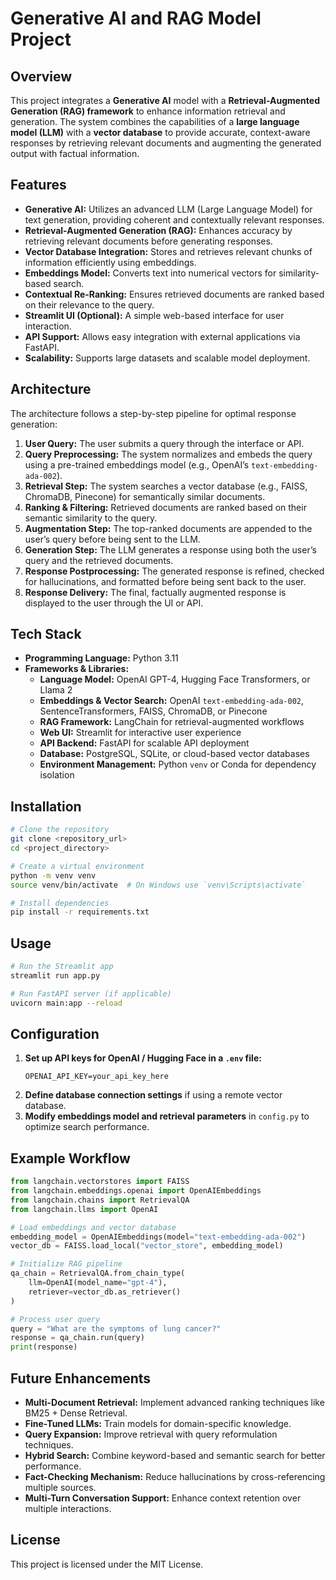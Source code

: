 # Generative AI and RAG Model Project

## Overview
This project integrates a **Generative AI** model with a **Retrieval-Augmented Generation (RAG) framework** to enhance information retrieval and generation. The system combines the capabilities of a **large language model (LLM)** with a **vector database** to provide accurate, context-aware responses by retrieving relevant documents and augmenting the generated output with factual information.

## Features
- **Generative AI:** Utilizes an advanced LLM (Large Language Model) for text generation, providing coherent and contextually relevant responses.
- **Retrieval-Augmented Generation (RAG):** Enhances accuracy by retrieving relevant documents before generating responses.
- **Vector Database Integration:** Stores and retrieves relevant chunks of information efficiently using embeddings.
- **Embeddings Model:** Converts text into numerical vectors for similarity-based search.
- **Contextual Re-Ranking:** Ensures retrieved documents are ranked based on their relevance to the query.
- **Streamlit UI (Optional):** A simple web-based interface for user interaction.
- **API Support:** Allows easy integration with external applications via FastAPI.
- **Scalability:** Supports large datasets and scalable model deployment.

## Architecture
The architecture follows a step-by-step pipeline for optimal response generation:
1. **User Query:** The user submits a query through the interface or API.
2. **Query Preprocessing:** The system normalizes and embeds the query using a pre-trained embeddings model (e.g., OpenAI’s `text-embedding-ada-002`).
3. **Retrieval Step:** The system searches a vector database (e.g., FAISS, ChromaDB, Pinecone) for semantically similar documents.
4. **Ranking & Filtering:** Retrieved documents are ranked based on their semantic similarity to the query.
5. **Augmentation Step:** The top-ranked documents are appended to the user’s query before being sent to the LLM.
6. **Generation Step:** The LLM generates a response using both the user’s query and the retrieved documents.
7. **Response Postprocessing:** The generated response is refined, checked for hallucinations, and formatted before being sent back to the user.
8. **Response Delivery:** The final, factually augmented response is displayed to the user through the UI or API.

## Tech Stack
- **Programming Language:** Python 3.11
- **Frameworks & Libraries:**
  - **Language Model:** OpenAI GPT-4, Hugging Face Transformers, or Llama 2
  - **Embeddings & Vector Search:** OpenAI `text-embedding-ada-002`, SentenceTransformers, FAISS, ChromaDB, or Pinecone
  - **RAG Framework:** LangChain for retrieval-augmented workflows
  - **Web UI:** Streamlit for interactive user experience
  - **API Backend:** FastAPI for scalable API deployment
  - **Database:** PostgreSQL, SQLite, or cloud-based vector databases
  - **Environment Management:** Python `venv` or Conda for dependency isolation

## Installation
```bash
# Clone the repository
git clone <repository_url>
cd <project_directory>

# Create a virtual environment
python -m venv venv
source venv/bin/activate  # On Windows use `venv\Scripts\activate`

# Install dependencies
pip install -r requirements.txt
```

## Usage
```bash
# Run the Streamlit app
streamlit run app.py

# Run FastAPI server (if applicable)
uvicorn main:app --reload
```

## Configuration
1. **Set up API keys for OpenAI / Hugging Face in a `.env` file:**
   ```
   OPENAI_API_KEY=your_api_key_here
   ```
2. **Define database connection settings** if using a remote vector database.
3. **Modify embeddings model and retrieval parameters** in `config.py` to optimize search performance.

## Example Workflow
```python
from langchain.vectorstores import FAISS
from langchain.embeddings.openai import OpenAIEmbeddings
from langchain.chains import RetrievalQA
from langchain.llms import OpenAI

# Load embeddings and vector database
embedding_model = OpenAIEmbeddings(model="text-embedding-ada-002")
vector_db = FAISS.load_local("vector_store", embedding_model)

# Initialize RAG pipeline
qa_chain = RetrievalQA.from_chain_type(
    llm=OpenAI(model_name="gpt-4"), 
    retriever=vector_db.as_retriever()
)

# Process user query
query = "What are the symptoms of lung cancer?"
response = qa_chain.run(query)
print(response)
```

## Future Enhancements
- **Multi-Document Retrieval:** Implement advanced ranking techniques like BM25 + Dense Retrieval.
- **Fine-Tuned LLMs:** Train models for domain-specific knowledge.
- **Query Expansion:** Improve retrieval with query reformulation techniques.
- **Hybrid Search:** Combine keyword-based and semantic search for better performance.
- **Fact-Checking Mechanism:** Reduce hallucinations by cross-referencing multiple sources.
- **Multi-Turn Conversation Support:** Enhance context retention over multiple interactions.

## License
This project is licensed under the MIT License.

